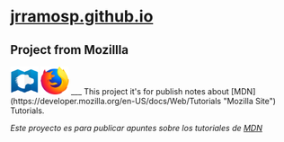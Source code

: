 # [jrramosp.github.io](https://jrramosp.github.io/ "Ir al documento")
## Project from Mozillla

<img src="images/logo-mdn.png" width="50" height="50" alt="Logo MDN">
<img src="images/firefox-logo.png" width="50" height="50" alt="Logo firefox">
___
This project it's for publish notes about [MDN](https://developer.mozilla.org/en-US/docs/Web/Tutorials "Mozilla Site") Tutorials.

_Este proyecto es para publicar apuntes sobre los tutoriales de [MDN](https://developer.mozilla.org/en-US/docs/Web/Tutorials "Mozilla Site")_
